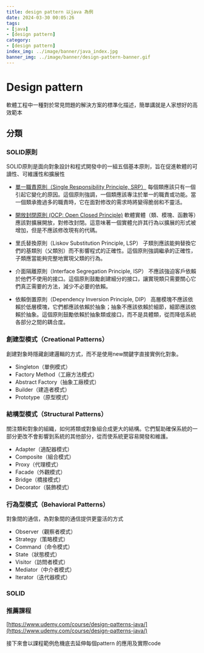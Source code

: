 ```yaml
---
title: design pattern 以java 為例
date: 2024-03-30 00:05:26
tags:
- [java]
- [design pattern]
category:
- [design pattern]
index_img: ../image/banner/java_index.jpg
banner_img: ../image/banner/design-pattern-banner.gif
---
```

# Design pattern

軟體工程中一種對於常見問題的解決方案的標準化描述，簡單講就是人家想好的高效範本

## 分類

### SOLID原則

SOLID原則是面向對象設計和程式開發中的一組五個基本原則，旨在促進軟體的可讀性、可維護性和擴展性

- [單一職責原則（Single Responsibility Principle, SRP）](../../../../2024/03/31/srp)
   每個類應該只有一個引起它變化的原因。這個原則強調，一個類應該專注於單一的職責或功能。當一個類承擔過多的職責時，它在面對修改的需求時將變得脆弱和不靈活。

- [開放封閉原則 (OCP: Open Closed Principle)](../../../../2024/03/30/ocp)
   軟體實體（類、模塊、函數等）應該對擴展開放，對修改封閉。這意味著一個實體允許其行為以擴展的形式被增加，但是不應該修改現有的代碼。


- 里氏替換原則（Liskov Substitution Principle, LSP）
   子類別應該能夠替換它們的基類別（父類別）而不影響程式的正確性。這個原則強調繼承的正確性，子類應當能夠完整地實現父類的行為。


- 介面隔離原則（Interface Segregation Principle, ISP）
   不應該強迫客戶依賴於他們不使用的接口。這個原則鼓勵創建細分的接口，讓實現類只需要關心它們真正需要的方法，減少不必要的依賴。


- 依賴倒置原則（Dependency Inversion Principle, DIP）
   高層模塊不應該依賴於低層模塊，它們都應該依賴於抽象；抽象不應該依賴於細節，細節應該依賴於抽象。這個原則鼓勵依賴於抽象類或接口，而不是具體類，從而降低系統各部分之間的耦合度。


### 創建型模式（Creational Patterns）
創建對象時隱藏創建邏輯的方式，而不是使用new關鍵字直接實例化對象。

- Singleton（單例模式）
- Factory Method（工廠方法模式）
- Abstract Factory（抽象工廠模式）
- Builder（建造者模式）
- Prototype（原型模式）

### 結構型模式（Structural Patterns）
關注類和對象的組織，如何將類或對象組合成更大的結構。它們幫助確保系統的一部分更改不會影響到系統的其他部分，從而使系統更容易開發和維護。

- Adapter（適配器模式）
- Composite（組合模式）
- Proxy（代理模式）
- Facade（外觀模式）
- Bridge（橋接模式）
- Decorator（裝飾模式）

### 行為型模式（Behavioral Patterns）
對象間的通信，為對象間的通信提供更靈活的方式
- Observer（觀察者模式）
- Strategy（策略模式）
- Command（命令模式）
- State（狀態模式）
- Visitor（訪問者模式）
- Mediator（中介者模式）
- Iterator（迭代器模式）

### SOLID


### 推薦課程
[https://www.udemy.com/course/design-patterns-java/](https://www.udemy.com/course/design-patterns-java/)

接下來會以課程範例危機底去延伸每個pattern 的應用及實際code